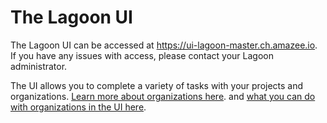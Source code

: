 # The Lagoon UI

The Lagoon UI can be accessed at https://ui-lagoon-master.ch.amazee.io. If you have any issues with access, please contact your Lagoon administrator.

The UI allows you to complete a variety of tasks with your projects and organizations. [Learn more about organizations here](../concepts-basics/building-blocks/organizations.md). and [what you can do with organizations in the UI here](../interacting/organizations.md).

